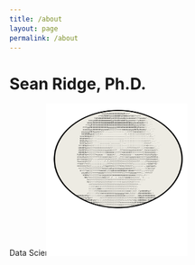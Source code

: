 ```yaml
---
title: /about
layout: page
permalink: /about
---
```

# Sean Ridge, Ph.D.
Data Scientist
<img src="/assets/avatar.svg" alt="image" width="250" height="270" style="position:relative; left:-30px; top:0px;" />



